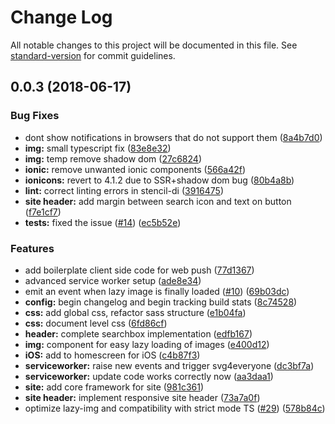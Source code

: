 # Change Log

All notable changes to this project will be documented in this file. See [standard-version](https://github.com/conventional-changelog/standard-version) for commit guidelines.

<a name="0.0.3"></a>
## 0.0.3 (2018-06-17)


### Bug Fixes

* dont show notifications in browsers that do not support them ([8a4b7d0](https://github.com/rolamix/rolamix-web-pwa/commit/8a4b7d0))
* **img:** small typescript fix ([83e8e32](https://github.com/rolamix/rolamix-web-pwa/commit/83e8e32))
* **img:** temp remove shadow dom ([27c6824](https://github.com/rolamix/rolamix-web-pwa/commit/27c6824))
* **ionic:** remove unwanted ionic components ([566a42f](https://github.com/rolamix/rolamix-web-pwa/commit/566a42f))
* **ionicons:** revert to 4.1.2 due to SSR+shadow dom bug ([80b4a8b](https://github.com/rolamix/rolamix-web-pwa/commit/80b4a8b))
* **lint:** correct linting errors in stencil-di ([3916475](https://github.com/rolamix/rolamix-web-pwa/commit/3916475))
* **site header:** add margin between search icon and text on button ([f7e1cf7](https://github.com/rolamix/rolamix-web-pwa/commit/f7e1cf7))
* **tests:** fixed the issue ([#14](https://github.com/rolamix/rolamix-web-pwa/issues/14)) ([ec5b52e](https://github.com/rolamix/rolamix-web-pwa/commit/ec5b52e))


### Features

* add boilerplate client side code for web push ([77d1367](https://github.com/rolamix/rolamix-web-pwa/commit/77d1367))
* advanced service worker setup ([ade8e34](https://github.com/rolamix/rolamix-web-pwa/commit/ade8e34))
* emit an event when lazy image is finally loaded ([#10](https://github.com/rolamix/rolamix-web-pwa/issues/10)) ([69b03dc](https://github.com/rolamix/rolamix-web-pwa/commit/69b03dc))
* **config:** begin changelog and begin tracking build stats ([8c74528](https://github.com/rolamix/rolamix-web-pwa/commit/8c74528))
* **css:** add global css, refactor sass structure ([e1b04fa](https://github.com/rolamix/rolamix-web-pwa/commit/e1b04fa))
* **css:** document level css ([6fd86cf](https://github.com/rolamix/rolamix-web-pwa/commit/6fd86cf))
* **header:** complete searchbox implementation ([edfb167](https://github.com/rolamix/rolamix-web-pwa/commit/edfb167))
* **img:** component for easy lazy loading of images ([e400d12](https://github.com/rolamix/rolamix-web-pwa/commit/e400d12))
* **iOS:** add to homescreen for iOS ([c4b87f3](https://github.com/rolamix/rolamix-web-pwa/commit/c4b87f3))
* **serviceworker:** raise new events and trigger svg4everyone ([dc3bf7a](https://github.com/rolamix/rolamix-web-pwa/commit/dc3bf7a))
* **serviceworker:** update code works correctly now ([aa3daa1](https://github.com/rolamix/rolamix-web-pwa/commit/aa3daa1))
* **site:** add core framework for site ([981c361](https://github.com/rolamix/rolamix-web-pwa/commit/981c361))
* **site header:** implement responsive site header ([73a7a0f](https://github.com/rolamix/rolamix-web-pwa/commit/73a7a0f))
* optimize lazy-img and compatibility with strict mode TS ([#29](https://github.com/rolamix/rolamix-web-pwa/issues/29)) ([578b84c](https://github.com/rolamix/rolamix-web-pwa/commit/578b84c))
